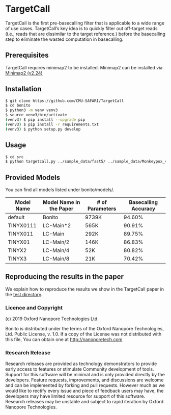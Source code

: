 # TargetCall

TargetCall is the first pre-basecalling filter that is applicable to a wide range of use cases. TargetCall’s key idea is to quickly filter out off-target reads (i.e., reads that are dissimilar to the target reference.) before the basecalling step to eliminate the wasted computation in basecalling.

## Prerequisites

TargetCall requires minimap2 to be installed. Minimap2 can be installed via [Minimap2 (v2.24)](https://github.com/lh3/minimap2/releases/tag/v2.24)

## Installation

```bash
$ git clone https://github.com/CMU-SAFARI/TargetCall
$ cd bonito
$ python3 -m venv venv3
$ source venv3/bin/activate
(venv3) $ pip install --upgrade pip
(venv3) $ pip install -r requirements.txt
(venv3) $ python setup.py develop
```

## Usage

```bash
$ cd src
$ python targetcall.py ../sample_data/fast5/ ../sample_data/Monkeypox_virus.fasta TINYX011 ../sample_data/
```

## Provided Models

You can find all models listed under bonito/models/.

| Model Name  | Model Name in the Paper | # of Parameters  | Basecalling Accuracy |
| ------------- | ------------- | ------------- | ------------- |
| default  | Bonito  | 9739K  | 94.60%  |
| TINYX0111  | LC-Main*2  | 565K  | 90.91%  |
| TINYX011  | LC-Main  | 292K  | 89.75%  |
| TINYX01  | LC-Main/2  | 146K  | 86.83%  |
| TINYX2  | LC-Main/4 | 52K  | 80.82%  |
| TINYX3  | LC-Main/8  | 21K  | 70.42%  |

## Reproducing the results in the paper

We explain how to reproduce the results we show in the TargetCall paper in the [test directory](./test/).

### Licence and Copyright
(c) 2019 Oxford Nanopore Technologies Ltd.

Bonito is distributed under the terms of the Oxford Nanopore
Technologies, Ltd.  Public License, v. 1.0.  If a copy of the License
was not distributed with this file, You can obtain one at
http://nanoporetech.com

### Research Release

Research releases are provided as technology demonstrators to provide early access to features or stimulate Community development of tools. Support for this software will be minimal and is only provided directly by the developers. Feature requests, improvements, and discussions are welcome and can be implemented by forking and pull requests. However much as we would like to rectify every issue and piece of feedback users may have, the developers may have limited resource for support of this software. Research releases may be unstable and subject to rapid iteration by Oxford Nanopore Technologies.


